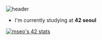![header](https://capsule-render.vercel.app/api?type=waving&color=auto&height=300&section=header&fontAlign=79&fontAlignY=47&text=Hello,%20I'm%20Minbeom%20Seo%20👋&fontSize=25)

- I'm currently studying at **42 seoul**

[![mseo's 42 stats](https://badge42.herokuapp.com/api/stats/mseo)](https://github.com/JaeSeoKim/badge42)
